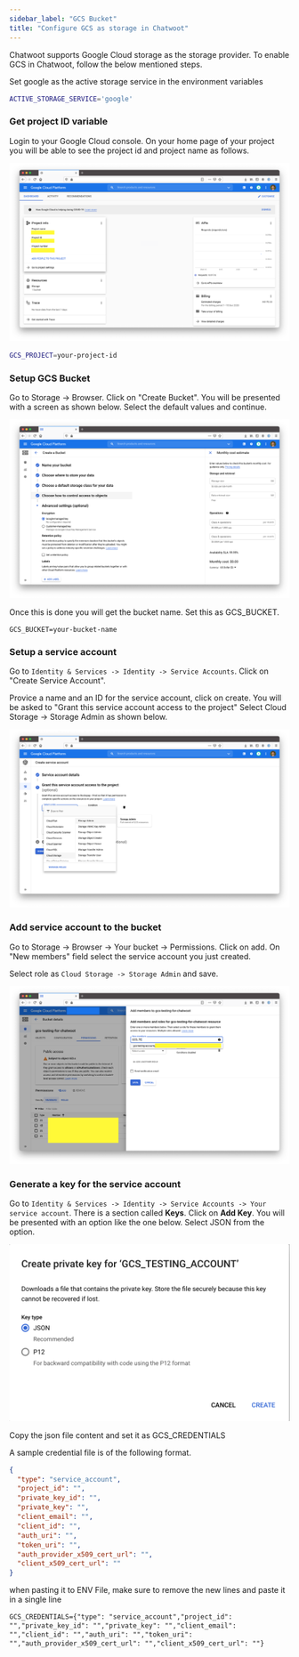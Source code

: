 ```yaml
---
sidebar_label: "GCS Bucket"
title: "Configure GCS as storage in Chatwoot"
---
```


Chatwoot supports Google Cloud storage as the storage provider. To enable GCS in Chatwoot, follow the below mentioned steps.

Set google as the active storage service in the environment variables

```bash
ACTIVE_STORAGE_SERVICE='google'
```

### Get project ID variable

Login to your Google Cloud console. On your home page of your project you will be able to see the project id and project name as follows.

![get-your-project-id](./images/get-your-project-id.png)

```bash
GCS_PROJECT=your-project-id
```

### Setup GCS Bucket

Go to Storage -> Browser. Click on "Create Bucket". You will be presented with a screen as shown below. Select the default values and continue.

![create-a-bucket](./images/create-a-bucket.png)

Once this is done you will get the bucket name. Set this as GCS_BUCKET.

```
GCS_BUCKET=your-bucket-name
```

### Setup a service account

Go to `Identity & Services -> Identity -> Service Accounts`. Click on "Create Service Account".

Provice a name and an ID for the service account, click on create. You will be asked to "Grant this service account access to the project" Select Cloud Storage -> Storage Admin as shown below.

![storage-admin](./images/storage-admin.png)

### Add service account to the bucket

Go to Storage -> Browser -> Your bucket -> Permissions. Click on add. On "New members" field select the service account you just created.

Select role as `Cloud Storage -> Storage Admin` and save.

![permissions](./images/permissions.png)

### Generate a key for the service account

Go to `Identity & Services -> Identity -> Service Accounts -> Your service account`. There is a section called **Keys**. Click on **Add Key**. You will be presented with an option like the one below. Select JSON from the option.

![json](./images/json.png)

Copy the json file content and set it as GCS_CREDENTIALS

A sample credential file is of the following format.

```json
{
  "type": "service_account",
  "project_id": "",
  "private_key_id": "",
  "private_key": "",
  "client_email": "",
  "client_id": "",
  "auth_uri": "",
  "token_uri": "",
  "auth_provider_x509_cert_url": "",
  "client_x509_cert_url": ""
}
```

when pasting it to ENV File, make sure to remove the new lines and paste it in a single line
```
GCS_CREDENTIALS={"type": "service_account","project_id": "","private_key_id": "","private_key": "","client_email": "","client_id": "","auth_uri": "","token_uri": "","auth_provider_x509_cert_url": "","client_x509_cert_url": ""}
```

